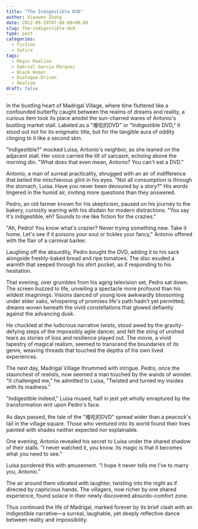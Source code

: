 ```yaml
---
title: "The Indigestible DVD"
author: Xiaowen Zhang
date: 2022-09-29T07:00:00+08:00
slug: the-indigestible-dvd
type: post
categories:
  - Fiction
  - Satire
tags:
  - Magic Realism
  - Gabriel Garcia Marquez
  - Black Humor
  - Dialogue-Driven
  - Realism
draft: false
---
```


In the bustling heart of Madrigal Village, where time fluttered like a confounded butterfly caught between the realms of dreams and reality, a curious item took its place amidst the sun-charred wares of Antonio's bustling market stall. Labeled as a "难吃的DVD" or "Indigestible DVD," it stood out not for its enigmatic title, but for the tangible aura of oddity clinging to it like a second skin.

"Indigestible?" mocked Luisa, Antonio's neighbor, as she leaned on the adjacent stall. Her voice carried the lilt of sarcasm, echoing above the morning din. "What does that even mean, Antonio? You can't eat a DVD."

Antonio, a man of surreal practicality, shrugged with an air of indifference that belied the mischievous glint in his eyes. "Not all consumption is through the stomach, Luisa. Have you never been devoured by a story?" His words lingered in the humid air, inviting more questions than they answered.

Pedro, an old farmer known for his skepticism, paused on his journey to the bakery, curiosity warring with his disdain for modern distractions. "You say it's indigestible, eh? Sounds to me like fiction for the crazies."

"Ah, Pedro! You know what's crazier? Never trying something new. Take it home. Let's see if it poisons your soul or tickles your fancy," Antonio offered with the flair of a carnival barker.

Laughing off the absurdity, Pedro bought the DVD, adding it to his sack alongside freshly-baked bread and ripe tomatoes. The disc exuded a warmth that seeped through his shirt pocket, as if responding to his hesitation.

That evening, over grumbles from his aging television set, Pedro sat down. The screen buzzed to life, unveiling a spectacle more profound than his wildest imaginings. Visions danced of young love awkwardly blossoming under elder oaks, whispering of promises life's path hadn’t yet permitted; dreams woven beneath the vivid constellations that glowed defiantly against the advancing dusk.

He chuckled at the ludicrous narrative twists, stood awed by the gravity-defying steps of the impossibly agile dancer, and felt the sting of unshed tears as stories of loss and resilience played out. The movie, a vivid tapestry of magical realism, seemed to transcend the boundaries of its genre, weaving threads that touched the depths of his own lived experiences.

The next day, Madrigal Village thrummed with intrigue. Pedro, once the staunchest of realists, now seemed a man touched by the wands of wonder. "It challenged me," he admitted to Luisa, "Twisted and turned my insides with its madness."

"Indigestible indeed," Luisa mused, half in jest yet wholly enraptured by the transformation writ upon Pedro's face.

As days passed, the tale of the "难吃的DVD" spread wider than a peacock's tail in the village square. Those who ventured into its world found their lives painted with shades neither expected nor explainable. 

One evening, Antonio revealed his secret to Luisa under the shared shadow of their stalls. "I never watched it, you know. Its magic is that it becomes what you need to see."

Luisa pondered this with amusement. "I hope it never tells me I’ve to marry you, Antonio."

The air around them vibrated with laughter, twisting into the night as if directed by capricious hands. The villagers, now richer by one shared experience, found solace in their newly discovered absurdo-comfort zone.

Thus continued the life of Madrigal, marked forever by its brief clash with an indigestible narrative—a surreal, laughable, yet deeply reflective dance between reality and impossibility.